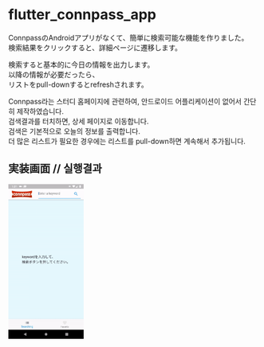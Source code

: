 # flutter_connpass_app

ConnpassのAndroidアプリがなくて、簡単に検索可能な機能を作りました。  
検索結果をクリックすると、詳細ページに遷移します。  

検索すると基本的に今日の情報を出力します。  
以降の情報が必要だったら、  
リストをpull-downするとrefreshされます。  

Connpass라는 스터디 홈페이지에 관련하여, 안드로이드 어플리케이션이 없어서 간단히 제작하였습니다.   
검색결과를 터치하면, 상세 페이지로 이동합니다.   
검색은 기본적으로 오늘의 정보를 출력합니다.   
더 많은 리스트가 필요한 경우에는 리스트를 pull-down하면 계속해서 추가됩니다.   


## 実装画面 // 실행결과

<img src="https://github.com/lhs7091/flutter_connpass_app/blob/master/assets/images/result.gif" width="30%"></img>

